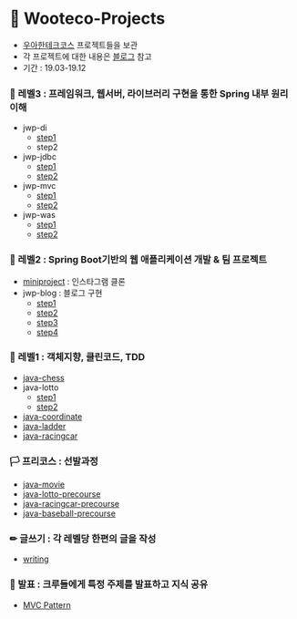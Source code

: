 # 🚀 Wooteco-Projects

- [우아한테크코스](https://woowacourse.github.io) 프로젝트들을 보관
- 각 프로젝트에 대한 내용은 [블로그](https://os94.tistory.com/category/우아한%20테크코스) 참고
- 기간 : 19.03-19.12


### 📑 레벨3 : 프레임워크, 웹서버, 라이브러리 구현을 통한 Spring 내부 원리 이해

- jwp-di
  - [step1](https://github.com/os94/Wooteco-Projects/tree/jwp-di-step1)
  - step2
- jwp-jdbc
  - [step1](https://github.com/os94/Wooteco-Projects/tree/jwp-jdbc-step1)
  - [step2](https://github.com/os94/Wooteco-Projects/tree/jwp-jdbc-step2)
- jwp-mvc
  - [step1](https://github.com/os94/Wooteco-Projects/tree/jwp-mvc-step1)
  - [step2](https://github.com/os94/Wooteco-Projects/tree/jwp-mvc-step2)
- jwp-was
  - [step1](https://github.com/os94/Wooteco-Projects/tree/jwp-was-step1)
  - [step2](https://github.com/os94/Wooteco-Projects/tree/jwp-was-step2)

### 📑 레벨2 : Spring Boot기반의 웹 애플리케이션 개발 & 팀 프로젝트

- [miniproject](https://github.com/os94/Wooteco-Projects/tree/miniproject) : 인스타그램 클론
- jwp-blog : 블로그 구현
  - [step1](https://github.com/os94/Wooteco-Projects/tree/jwp-blog-step1)
  - [step2](https://github.com/os94/Wooteco-Projects/tree/jwp-blog-step2)
  - [step3](https://github.com/os94/Wooteco-Projects/tree/jwp-blog-step3)
  - [step4](https://github.com/os94/Wooteco-Projects/tree/jwp-blog-step4)

### 📑 레벨1 : 객체지향, 클린코드, TDD

- [java-chess](https://github.com/os94/Wooteco-Projects/tree/java-chess)
- java-lotto
  - [step1](https://github.com/os94/Wooteco-Projects/tree/java-lotto-step1)
  - [step2](https://github.com/os94/Wooteco-Projects/tree/java-lotto-step2)
- [java-coordinate](https://github.com/os94/Wooteco-Projects/tree/java-coordinate)
- [java-ladder](https://github.com/os94/Wooteco-Projects/tree/java-ladder)
- [java-racingcar](https://github.com/os94/Wooteco-Projects/tree/java-racingcar)

### 🏳 프리코스 : 선발과정

- [java-movie](https://github.com/os94/Wooteco-Projects/tree/java-movie)
- [java-lotto-precourse](https://github.com/os94/Wooteco-Projects/tree/java-lotto-precourse)
- [java-racingcar-precourse](https://github.com/os94/Wooteco-Projects/tree/java-racingcar-precourse)
- [java-baseball-precourse](https://github.com/os94/Wooteco-Projects/tree/java-baseball-precourse)

### ✏ 글쓰기 : 각 레벨당 한편의 글을 작성

- [writing](https://github.com/os94/Wooteco-Projects/tree/writing)

### 📣 발표 : 크루들에게 특정 주제를 발표하고 지식 공유

- [MVC Pattern](https://youtu.be/uoVNJkyXX0I)
